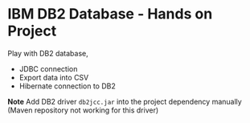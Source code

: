 IBM DB2 Database - Hands on Project
===================================
Play with DB2 database, 
 * JDBC connection
 * Export data into CSV
 * Hibernate connection to DB2
 
**Note**
Add DB2 driver `db2jcc.jar` into the project dependency manually (Maven repository not working for this driver)

 

